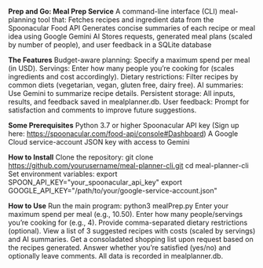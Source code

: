**Prep and Go: Meal Prep Service**
A command-line interface (CLI) meal-planning tool that:
Fetches recipes and ingredient data from the Spoonacular Food API
Generates concise summaries of each recipe or meal idea using Google Gemini AI
Stores requests, generated meal plans (scaled by number of people), and user feedback in a SQLite database

**The Features**
Budget-aware planning: Specify a maximum spend per meal (in USD).
Servings: Enter how many people you’re cooking for (scales ingredients and cost accordingly).
Dietary restrictions: Filter recipes by common diets (vegetarian, vegan, gluten free, dairy free).
AI summaries: Use Gemini to summarize recipe details.
Persistent storage: All inputs, results, and feedback saved in mealplanner.db.
User feedback: Prompt for satisfaction and comments to improve future suggestions.

**Some Prerequisites**
Python 3.7 or higher
Spoonacular API key (Sign up here: https://spoonacular.com/food-api/console#Dashboard)
A Google Cloud service-account JSON key with access to Gemini

**How to Install**
Clone the repository:
git clone https://github.com/yourusername/meal-planner-cli.git
cd meal-planner-cli
Set environment variables:
export SPOON_API_KEY="your_spoonacular_api_key"
export GOOGLE_API_KEY="/path/to/your/google-service-account.json"

**How to Use**
Run the main program: python3 mealPrep.py
Enter your maximum spend per meal (e.g., 10.50).
Enter how many people/servings you’re cooking for (e.g., 4).
Provide comma-separated dietary restrictions (optional).
View a list of 3 suggested recipes with costs (scaled by servings) and AI summaries.
Get a consoladated shopping list upon request based on the recipes generated.
Answer whether you’re satisfied (yes/no) and optionally leave comments.
All data is recorded in mealplanner.db.



